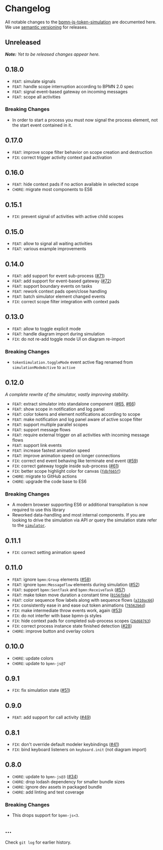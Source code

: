 # Changelog

All notable changes to the [bpmn-js-token-simulation](https://github.com/bpmn-io/bpmn-js-token-simulation) are documented here. We use [semantic versioning](http://semver.org/) for releases.

## Unreleased

___Note:__ Yet to be released changes appear here._

## 0.18.0

* `FEAT`: simulate signals
* `FEAT`: handle scope interruption according to BPMN 2.0 spec
* `FEAT`: signal event-based gateway on incoming messages
* `FEAT`: scope all activities

### Breaking Changes

* In order to start a process you must now signal the process element, not the start event contained in it.

## 0.17.0

* `FEAT`: improve scope filter behavior on scope creation and destruction
* `FIX`: correct trigger activity context pad activation

## 0.16.0

* `FEAT`: hide context pads if no action available in selected scope
* `CHORE`: migrate most components to ES6

## 0.15.1

* `FIX`: prevent signal of activities with active child scopes

## 0.15.0

* `FEAT`: allow to signal all waiting activities
* `FEAT`: various example improvements

## 0.14.0

* `FEAT`: add support for event sub-process ([#71](https://github.com/bpmn-io/bpmn-js-token-simulation/issues/71))
* `FEAT`: add support for event-based gateway ([#72](https://github.com/bpmn-io/bpmn-js-token-simulation/issues/72))
* `FEAT`: support boundary events on tasks
* `FEAT`: rework context pads open/close handling
* `FEAT`: batch simulator element changed events
* `FIX`: correct scope filter integration with context pads

## 0.13.0

* `FEAT`: allow to toggle explicit mode
* `FEAT`: handle diagram import during simulation
* `FIX`: do not re-add toggle mode UI on diagram re-import

### Breaking Changes

* `tokenSimulation.toggleMode` event active flag renamed from `simulationModeActive` to `active`

## 0.12.0

_A complete rewrite of the simulator, vastly improving stability._

* `FEAT`: extract simulator into standalone component ([#65](https://github.com/bpmn-io/bpmn-js-token-simulation/pull/65), [#66](https://github.com/bpmn-io/bpmn-js-token-simulation/pull/66))
* `FEAT`: show scope in notification and log panel
* `FEAT`: color tokens and element notifications according to scope
* `FEAT`: make notification and log panel aware of active scope filter
* `FEAT`: support multiple parallel scopes
* `FEAT`: support message flows
* `FEAT`: require external trigger on all activities with incoming message flows
* `FEAT`: support link events
* `FEAT`: increase fastest animation speed
* `FEAT`: improve animation speed on longer connections
* `FIX`: correct end event behaving like terminate end event ([#59](https://github.com/bpmn-io/bpmn-js-token-simulation/issues/59))
* `FIX`: correct gateway toggle inside sub-process
([#61](https://github.com/bpmn-io/bpmn-js-token-simulation/issues/61))
* `FIX`: better scope highlight color for canvas ([`fdbf665f`](https://github.com/bpmn-io/bpmn-js-token-simulation/commit/fdbf665f2079486d4f3605a51830190d9766afbf))
* `CHORE`: migrate to GitHub actions
* `CHORE`: upgrade the code base to ES6

### Breaking Changes

* A modern browser supporting ES6 or additional transpilation is now required to use this library
* Reworked data-handling and most internal components. If you are looking to drive the simulation via API _or_ query the simulation state refer to the [`simulator`](lib/simulator/Simulator.js).

## 0.11.1

* `FIX`: correct setting animation speed

## 0.11.0

* `FEAT`: ignore `bpmn:Group` elements ([#58](https://github.com/bpmn-io/bpmn-js-token-simulation/issues/58))
* `FEAT`: ignore `bpmn:MessageFlow` elements during simulation ([#52](https://github.com/bpmn-io/bpmn-js-token-simulation/pull/52))
* `FEAT`: support `bpmn:SentTask` and `bpmn:ReceiveTask` ([#57](https://github.com/bpmn-io/bpmn-js-token-simulation/issues/57))
* `FEAT`: make token move duration a constant time ([`0156fb8e`](https://github.com/bpmn-io/bpmn-js-token-simulation/commit/0156fb8eaa8fe686e75aa744007d61b7b6ed383f))
* `FEAT`: color sequence flow labels along with sequence flows ([`a310ac66`](https://github.com/bpmn-io/bpmn-js-token-simulation/commit/a310ac66eaf8b3a1b841f1a37d4f2c6f70b79834))
* `FIX`: consistently ease in and ease out token animations ([`76562b6d`](https://github.com/bpmn-io/bpmn-js-token-simulation/commit/76562b6dd6f416b163e32bc6c9012fda34994469))
* `FIX`: make intermediate throw events work, again ([#53](https://github.com/bpmn-io/bpmn-js-token-simulation/pull/53))
* `FIX`: do not interfer with base bpmn-js styles
* `FIX`: hide context pads for completed sub-process scopes ([`26d68763`](https://github.com/bpmn-io/bpmn-js-token-simulation/commit/26d68763c9789d2a22334855d916c676c84cd293))
* `FIX`: correct process instance state finished detection ([#28](https://github.com/bpmn-io/bpmn-js-token-simulation/issues/28))
* `CHORE`: improve button and overlay colors

## 0.10.0

* `CHORE`: update colors
* `CHORE`: update to `bpmn-js@7`

## 0.9.1

* `FIX`: fix simulation state ([#51](https://github.com/bpmn-io/bpmn-js-token-simulation/pull/51))

## 0.9.0

* `FEAT`: add support for call activity ([#49](https://github.com/bpmn-io/bpmn-js-token-simulation/pull/49))

## 0.8.1

* `FIX`: don't override default modeler keybindings ([#41](https://github.com/bpmn-io/bpmn-js-token-simulation/issues/41))
* `FIX`: bind keyboard listeners on `keyboard.init` (not diagram import)

## 0.8.0

* `CHORE`: update to `bpmn-js@3` ([#34](https://github.com/bpmn-io/bpmn-js-token-simulation/pull/34))
* `CHORE`: drop lodash dependency for smaller bundle sizes
* `CHORE`: ignore dev assets in packaged bundle
* `CHORE`: add linting and test coverage

### Breaking Changes

* This drops support for `bpmn-js<3`.

## ...

Check `git log` for earlier history.
